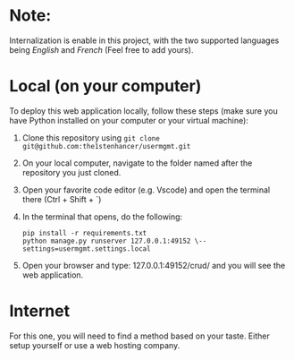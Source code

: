 # **Note**:
Internalization is enable in this project, with the two supported languages being *English* and 
*French* (Feel free to add yours).

# **Local (on your computer)**
To deploy this web application locally, follow these steps (make sure you have Python installed on your computer or your virtual machine):

1. Clone this repository using `git clone git@github.com:the1stenhancer/usermgmt.git`

2. On your local computer, navigate to the folder named after the repository you just cloned.

3. Open your favorite code editor (e.g. Vscode) and open the terminal there (Ctrl + Shift + `)

4. In the terminal that opens, do the following:
    ```
	pip install -r requirements.txt
	python manage.py runserver 127.0.0.1:49152 \--settings=usermgmt.settings.local
    ```

5. Open your browser and type: 127.0.0.1:49152/crud/ and you will see the web application.

# **Internet**
For this one, you will need to find a method based on your taste. Either setup yourself or use a web hosting company.